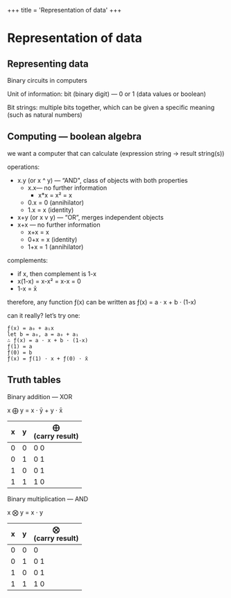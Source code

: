 +++
title = 'Representation of data'
+++
# Representation of data
## Representing data
Binary circuits in computers

Unit of information: bit (binary digit) — 0 or 1 (data values or boolean)

Bit strings: multiple bits together, which can be given a specific meaning (such as natural numbers)

## Computing — boolean algebra
we want a computer that can calculate (expression string → result string(s))

operations:

- x.y (or x ^ y) — “AND", class of objects with both properties
    - x.x— no further information
        - x*x = x² = x
    - 0.x = 0 (annihilator)
    - 1.x = x (identity)
- x+y (or x v y) — “OR”, merges independent objects
- x+x — no further information
    - x+x = x
    - 0+x = x (identity)
    - 1+x = 1 (annihilator)

complements:

- if x, then complement is 1-x
- x(1-x) = x-x² = x-x = 0
- 1-x = x̄

therefore, any function ƒ(x) can be written as ƒ(x) = a ⋅ x + b ⋅ (1-x)

can it really? let’s try one:

```
ƒ(x) = a₀ + a₁x
let b = a₀, a = a₀ + a₁
∴ ƒ(x) = a ⋅ x + b ⋅ (1-x)
ƒ(1) = a
ƒ(0) = b
ƒ(x) = ƒ(1) ⋅ x + ƒ(0) ⋅ x̄
```

## Truth tables
Binary addition — XOR

x ⨁ y = x ⋅ ȳ + y ⋅ x̄

| x   | y   | ⨁<br>(carry result) |
| --- | --- | --- |
| 0   | 0   | 0 0 |
| 0   | 1   | 0 1 |
| 1   | 0   | 0 1 |
| 1   | 1   | 1 0 |

Binary multiplication — AND

x ⨂ y = x ⋅ y

| x   | y   | ⨂<br>(carry result) |
| --- | --- | --- |
| 0   | 0   | 0   |
| 0   | 1   | 0 1 |
| 1   | 0   | 0 1 |
| 1   | 1   | 1 0 |
